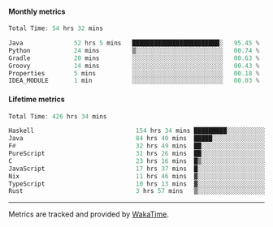 #### Monthly metrics
<!--START_SECTION:wakamonthly-->

```asm
Total Time: 54 hrs 32 mins

Java              52 hrs 5 mins   ████████████████████████░   95.45 %
Python            24 mins         ▒░░░░░░░░░░░░░░░░░░░░░░░░   00.74 %
Gradle            20 mins         ░░░░░░░░░░░░░░░░░░░░░░░░░   00.63 %
Groovy            14 mins         ░░░░░░░░░░░░░░░░░░░░░░░░░   00.43 %
Properties        5 mins          ░░░░░░░░░░░░░░░░░░░░░░░░░   00.18 %
IDEA_MODULE       1 min           ░░░░░░░░░░░░░░░░░░░░░░░░░   00.03 %
```

<!--END_SECTION:wakamonthly-->
#### Lifetime metrics
<!--START_SECTION:wakalifetime-->

```asm
Total Time: 426 hrs 34 mins

Haskell                            154 hrs 34 mins █████████░░░░░░░░░░░░░░░░   36.13 %
Java                               84 hrs 40 mins  █████░░░░░░░░░░░░░░░░░░░░   19.79 %
F#                                 32 hrs 49 mins  ██░░░░░░░░░░░░░░░░░░░░░░░   07.67 %
PureScript                         31 hrs 26 mins  ██░░░░░░░░░░░░░░░░░░░░░░░   07.35 %
C                                  23 hrs 16 mins  █▒░░░░░░░░░░░░░░░░░░░░░░░   05.44 %
JavaScript                         17 hrs 37 mins  █░░░░░░░░░░░░░░░░░░░░░░░░   04.12 %
Nix                                11 hrs 46 mins  ▓░░░░░░░░░░░░░░░░░░░░░░░░   02.75 %
TypeScript                         10 hrs 13 mins  ▓░░░░░░░░░░░░░░░░░░░░░░░░   02.39 %
Rust                               3 hrs 57 mins   ▒░░░░░░░░░░░░░░░░░░░░░░░░   00.93 %
```

<!--END_SECTION:wakalifetime-->

---

Metrics are tracked and provided by [WakaTime](https://github.com/athul/waka-readme).
